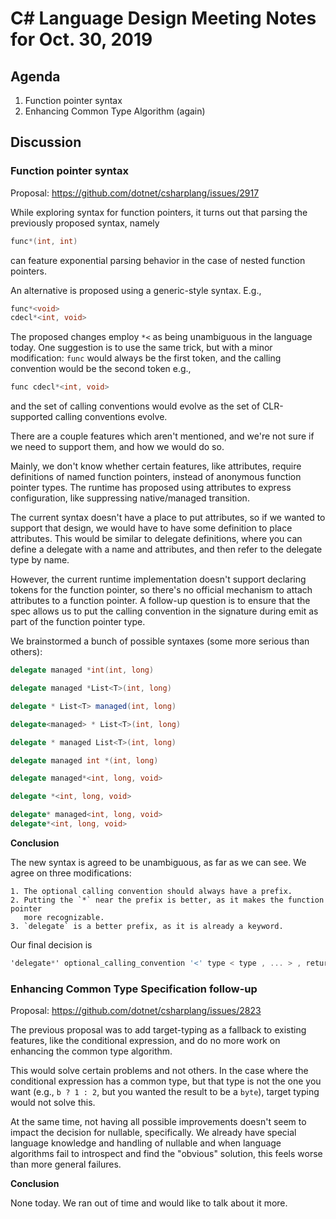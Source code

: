 
# C# Language Design Meeting Notes for Oct. 30, 2019

## Agenda

1. Function pointer syntax
2. Enhancing Common Type Algorithm (again)

## Discussion

### Function pointer syntax

Proposal: https://github.com/dotnet/csharplang/issues/2917

While exploring syntax for function pointers, it turns out that parsing
the previously proposed syntax, namely

```C#
func*(int, int)
```

can feature exponential parsing behavior in the case of nested function
pointers.

An alternative is proposed using a generic-style syntax. E.g.,

```C#
func*<void>
cdecl*<int, void>
```

The proposed changes employ `*<` as being unambiguous in the language today. One suggestion is to
use the same trick, but with a minor modification: `func` would always be the first token, and
the calling convention would be the second token e.g.,

```C#
func cdecl*<int, void>
```

and the set of calling conventions would evolve as the set of CLR-supported
calling conventions evolve.

There are a couple features which aren't mentioned, and we're not sure if we
need to support them, and how we would do so.

Mainly, we don't know whether certain features, like attributes, require definitions of named
function pointers, instead of anonymous function pointer types. The runtime has proposed using
attributes to express configuration, like suppressing native/managed transition.

The current syntax doesn't have a place to put attributes, so if we wanted to support that
design, we would have to have some definition to place attributes. This would be similar to
delegate definitions, where you can define a delegate with a name and attributes, and then refer
to the delegate type by name.

However, the current runtime implementation doesn't support declaring tokens for the function
pointer, so there's no official mechanism to attach attributes to a function pointer. A follow-up
question is to ensure that the spec allows us to put the calling convention in the signature
during emit as part of the function pointer type.

We brainstormed a bunch of possible syntaxes (some more serious than others):

```C#
delegate managed *int(int, long)

delegate managed *List<T>(int, long)

delegate * List<T> managed(int, long)

delegate<managed> * List<T>(int, long)

delegate * managed List<T>(int, long)

delegate managed int *(int, long)

delegate managed*<int, long, void>

delegate *<int, long, void>

delegate* managed<int, long, void>
delegate*<int, long, void>
```

**Conclusion**

The new syntax is agreed to be unambiguous, as far as we can see. We agree on three
modifications:

    1. The optional calling convention should always have a prefix.
    2. Putting the `*` near the prefix is better, as it makes the function pointer
       more recognizable.
    3. `delegate` is a better prefix, as it is already a keyword.

Our final decision is

```C#
'delegate*' optional_calling_convention '<' type < type , ... > , return_type '>'
```

### Enhancing Common Type Specification follow-up

Proposal: https://github.com/dotnet/csharplang/issues/2823 

The previous proposal was to add target-typing as a fallback to existing features,
like the conditional expression, and do no more work on enhancing the common type
algorithm.

This would solve certain problems and not others. In the case where the conditional expression
has a common type, but that type is not the one you want (e.g., `b ? 1 : 2`, but you wanted the
result to be a `byte`), target typing would not solve this.

At the same time, not having all possible improvements doesn't seem to impact the
decision for nullable, specifically. We already have special language knowledge
and handling of nullable and when language algorithms fail to introspect and find
the "obvious" solution, this feels worse than more general failures.

**Conclusion**

None today. We ran out of time and would like to talk about it more.
